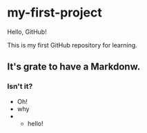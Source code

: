 # my-first-project

Hello, GitHub!

This is my first GitHub repository for learning.


## It's grate to have a Markdonw.

### Isn't it?

- Oh!
- why
- * hello!